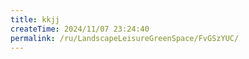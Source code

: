 ```yaml
---
title: kkjj
createTime: 2024/11/07 23:24:40
permalink: /ru/LandscapeLeisureGreenSpace/FvGSzYUC/
---
```

